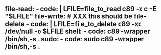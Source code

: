   file-read:
    - code: |
        LFILE=file_to_read
        c89 -x c -E "$LFILE"
  file-write:  # XXX this should be file-delete
    - code: |
        LFILE=file_to_delete
        c89 -xc /dev/null -o $LFILE
  shell:
    - code: c89 -wrapper /bin/sh,-s .
  sudo:
    - code: sudo c89 -wrapper /bin/sh,-s .
---
